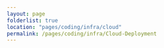 ```yaml
---
layout: page
folderlist: true
location: "pages/coding/infra/cloud"
permalink: /pages/coding/infra/Cloud-Deployment
---
```

